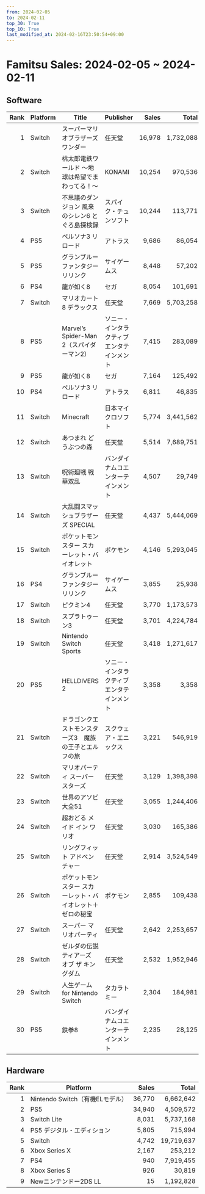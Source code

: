 ```yaml
---
from: 2024-02-05
to: 2024-02-11
top_30: True
top_10: True
last_modified_at: 2024-02-16T23:50:54+09:00
---
```

# Famitsu Sales: 2024-02-05 ~ 2024-02-11
## Software
| Rank | Platform | Title | Publisher | Sales | Total | Rate | New |
| -: | -- | -- | -- | -: | -: | -: | -- |
| 1 | Switch | スーパーマリオブラザーズ ワンダー | 任天堂 | 16,978 | 1,732,088 | 20% |  |
| 2 | Switch | 桃太郎電鉄ワールド 〜地球は希望でまわってる！〜 | KONAMI | 10,254 | 970,536 | 20% |  |
| 3 | Switch | 不思議のダンジョン 風来のシレン6 とぐろ島探検録 | スパイク・チュンソフト | 10,244 | 113,771 | 20% |  |
| 4 | PS5 | ペルソナ3 リロード | アトラス | 9,686 | 86,054 | 40% |  |
| 5 | PS5 | グランブルーファンタジー リリンク | サイゲームス | 8,448 | 57,202 | 20% |  |
| 6 | PS4 | 龍が如く8 | セガ | 8,054 | 101,691 | 40% |  |
| 7 | Switch | マリオカート8 デラックス | 任天堂 | 7,669 | 5,703,258 | 20% |  |
| 8 | PS5 | Marvel’s Spider-Man 2（スパイダーマン2） | ソニー・インタラクティブエンタテインメント | 7,415 | 283,089 | 20% |  |
| 9 | PS5 | 龍が如く8 | セガ | 7,164 | 125,492 | 40% |  |
| 10 | PS4 | ペルソナ3 リロード | アトラス | 6,811 | 46,835 | 40% |  |
| 11 | Switch | Minecraft | 日本マイクロソフト | 5,774 | 3,441,562 | 20% |  |
| 12 | Switch | あつまれ どうぶつの森 | 任天堂 | 5,514 | 7,689,751 | 20% |  |
| 13 | Switch | 呪術廻戦 戦華双乱 | バンダイナムコエンターテインメント | 4,507 | 29,749 | 20% |  |
| 14 | Switch | 大乱闘スマッシュブラザーズ SPECIAL | 任天堂 | 4,437 | 5,444,069 | 20% |  |
| 15 | Switch | ポケットモンスター スカーレット・バイオレット | ポケモン | 4,146 | 5,293,045 | 20% |  |
| 16 | PS4 | グランブルーファンタジー リリンク | サイゲームス | 3,855 | 25,938 | 20% |  |
| 17 | Switch | ピクミン4 | 任天堂 | 3,770 | 1,173,573 | 20% |  |
| 18 | Switch | スプラトゥーン3 | 任天堂 | 3,701 | 4,224,784 | 20% |  |
| 19 | Switch | Nintendo Switch Sports | 任天堂 | 3,418 | 1,271,617 | 20% |  |
| 20 | PS5 | HELLDIVERS 2 | ソニー・インタラクティブエンタテインメント | 3,358 | 3,358 | 20% | **New** |
| 21 | Switch | ドラゴンクエストモンスターズ3　魔族の王子とエルフの旅 | スクウェア・エニックス | 3,221 | 546,919 | 20% |  |
| 22 | Switch | マリオパーティ スーパースターズ | 任天堂 | 3,129 | 1,398,398 | 20% |  |
| 23 | Switch | 世界のアソビ大全51 | 任天堂 | 3,055 | 1,244,406 | 20% |  |
| 24 | Switch | 超おどる メイド イン ワリオ | 任天堂 | 3,030 | 165,386 | 20% |  |
| 25 | Switch | リングフィット アドベンチャー | 任天堂 | 2,914 | 3,524,549 | 20% |  |
| 26 | Switch | ポケットモンスター スカーレット・バイオレット＋ゼロの秘宝 | ポケモン | 2,855 | 109,438 | 20% |  |
| 27 | Switch | スーパー マリオパーティ | 任天堂 | 2,642 | 2,253,657 | 20% |  |
| 28 | Switch | ゼルダの伝説　ティアーズ オブ ザ キングダム | 任天堂 | 2,532 | 1,952,946 | 20% |  |
| 29 | Switch | 人生ゲーム for Nintendo Switch | タカラトミー | 2,304 | 184,981 | 20% |  |
| 30 | PS5 | 鉄拳8 | バンダイナムコエンターテインメント | 2,235 | 28,125 | 40% |  |

## Hardware
| Rank | Platform | Sales | Total |
| -: | -- | -: | -: |
| 1 | Nintendo Switch（有機ELモデル） | 36,770 | 6,662,642 |
| 2 | PS5 | 34,940 | 4,509,572 |
| 3 | Switch Lite | 8,031 | 5,737,168 |
| 4 | PS5 デジタル・エディション | 5,805 | 715,994 |
| 5 | Switch | 4,742 | 19,719,637 |
| 6 | Xbox Series X | 2,167 | 253,212 |
| 7 | PS4 | 940 | 7,919,455 |
| 8 | Xbox Series S | 926 | 30,819 |
| 9 | Newニンテンドー2DS LL | 15 | 1,192,828 |